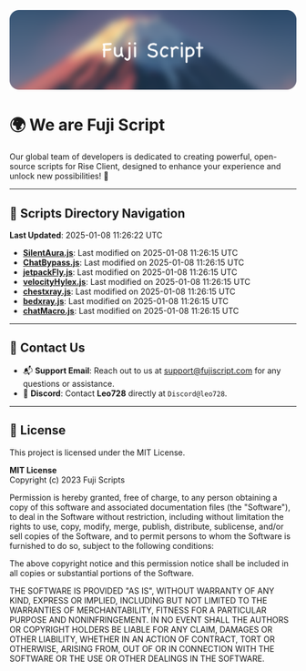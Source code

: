 ![Banner](.github/b.webp)

# 🌍 **We are Fuji Script**

Our global team of developers is dedicated to creating powerful, open-source scripts for Rise Client, designed to enhance your experience and unlock new possibilities! 🌟

---
<!-- SCRIPTS_NAVIGATION_START -->
## 📂 **Scripts Directory Navigation**

**Last Updated**: 2025-01-08 11:26:22 UTC

- **[SilentAura.js](scripts/SilentAura.js)**: Last modified on 2025-01-08 11:26:15 UTC
- **[ChatBypass.js](scripts/ChatBypass.js)**: Last modified on 2025-01-08 11:26:15 UTC
- **[jetpackFly.js](scripts/jetpackFly.js)**: Last modified on 2025-01-08 11:26:15 UTC
- **[velocityHylex.js](scripts/velocityHylex.js)**: Last modified on 2025-01-08 11:26:15 UTC
- **[chestxray.js](scripts/chestxray.js)**: Last modified on 2025-01-08 11:26:15 UTC
- **[bedxray.js](scripts/bedxray.js)**: Last modified on 2025-01-08 11:26:15 UTC
- **[chatMacro.js](scripts/chatMacro.js)**: Last modified on 2025-01-08 11:26:15 UTC

<!-- SCRIPTS_NAVIGATION_END -->

---

## 💬 **Contact Us**  
- 📬 **Support Email**: Reach out to us at [support@fujiscript.com](mailto:support@fujiscript.com) for any questions or assistance.  
- 💬 **Discord**: Contact **Leo728** directly at `Discord@leo728`.

---

## 📜 **License**

This project is licensed under the MIT License.  

**MIT License**  
Copyright (c) 2023 Fuji Scripts  

Permission is hereby granted, free of charge, to any person obtaining a copy of this software and associated documentation files (the "Software"), to deal in the Software without restriction, including without limitation the rights to use, copy, modify, merge, publish, distribute, sublicense, and/or sell copies of the Software, and to permit persons to whom the Software is furnished to do so, subject to the following conditions:  

The above copyright notice and this permission notice shall be included in all copies or substantial portions of the Software.  

THE SOFTWARE IS PROVIDED "AS IS", WITHOUT WARRANTY OF ANY KIND, EXPRESS OR IMPLIED, INCLUDING BUT NOT LIMITED TO THE WARRANTIES OF MERCHANTABILITY, FITNESS FOR A PARTICULAR PURPOSE AND NONINFRINGEMENT. IN NO EVENT SHALL THE AUTHORS OR COPYRIGHT HOLDERS BE LIABLE FOR ANY CLAIM, DAMAGES OR OTHER LIABILITY, WHETHER IN AN ACTION OF CONTRACT, TORT OR OTHERWISE, ARISING FROM, OUT OF OR IN CONNECTION WITH THE SOFTWARE OR THE USE OR OTHER DEALINGS IN THE SOFTWARE.  
